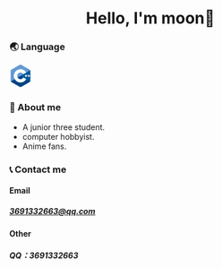 <h1 align="center">Hello, I'm moon🌙</h1>

### 🌏 Language
<p align="left"> <a href="https://www.w3schools.com/cpp/" target="_blank" rel="noreferrer"> <img src="https://raw.githubusercontent.com/devicons/devicon/master/icons/cplusplus/cplusplus-original.svg" alt="cplusplus" width="40" height="40"/> </a> </p>

### 🔎 About me
* A junior three student.
* computer hobbyist.
* Anime fans.

### 📞 Contact me
#### Email
##### 3691332663@qq.com

#### Other
##### QQ：3691332663
